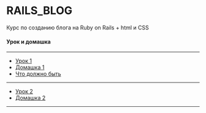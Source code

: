 # RAILS_BLOG


Курс по созданию блога на Ruby on Rails  + html и CSS


#### Урок и домашка
---
+  [Урок 1](https://github.com/kirillz/RAILS_BLOG/Lesson1/Course(Lesson1).pdf)
+  [Домашка 1](https://github.com/kirillz/RAILS_BLOG/Lesson1/index.html)
+  [Что должно быть](https://kirillz.github.io/RAILS_BLOG/Lesson1/example.jpg)

---
+  [Урок 2](https://kirillz.github.io/RAILS_BLOG/Lesson2/Course(Lesson2).pdf)
+  [Домашка 2](https://kirillz.github.io/RAILS_BLOG/Lesson2/index.html)
---
